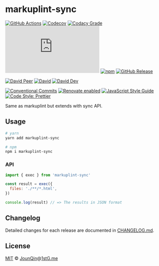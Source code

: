 # markuplint-sync

[![GitHub Actions](https://github.com/rx-ts/markuplint-sync/workflows/CI/badge.svg)](https://github.com/rx-ts/markuplint-sync/actions/workflows/ci.yml)
[![Codecov](https://img.shields.io/codecov/c/github/rx-ts/markuplint-sync.svg)](https://codecov.io/gh/rx-ts/markuplint-sync)
[![Codacy Grade](https://img.shields.io/codacy/grade/b9c7ab8f6c644e7fa6cf80528ad306c6)](https://www.codacy.com/gh/rx-ts/markuplint-sync)
[![type-coverage](https://img.shields.io/badge/dynamic/json.svg?label=type-coverage&prefix=%E2%89%A5&suffix=%&query=$.typeCoverage.atLeast&uri=https%3A%2F%2Fraw.githubusercontent.com%2Frx-ts%2Fmarkuplint-sync%2Fmain%2Fpackage.json)](https://github.com/plantain-00/type-coverage)
[![npm](https://img.shields.io/npm/v/markuplint-sync.svg)](https://www.npmjs.com/package/markuplint-sync)
[![GitHub Release](https://img.shields.io/github/release/rx-ts/markuplint-sync)](https://github.com/rx-ts/markuplint-sync/releases)

[![David Peer](https://img.shields.io/david/peer/rx-ts/markuplint-sync.svg)](https://david-dm.org/rx-ts/markuplint-sync?type=peer)
[![David](https://img.shields.io/david/rx-ts/markuplint-sync.svg)](https://david-dm.org/rx-ts/markuplint-sync)
[![David Dev](https://img.shields.io/david/dev/rx-ts/markuplint-sync.svg)](https://david-dm.org/rx-ts/markuplint-sync?type=dev)

[![Conventional Commits](https://img.shields.io/badge/conventional%20commits-1.0.0-yellow.svg)](https://conventionalcommits.org)
[![Renovate enabled](https://img.shields.io/badge/renovate-enabled-brightgreen.svg)](https://renovatebot.com)
[![JavaScript Style Guide](https://img.shields.io/badge/code_style-standard-brightgreen.svg)](https://standardjs.com)
[![Code Style: Prettier](https://img.shields.io/badge/code_style-prettier-ff69b4.svg)](https://github.com/prettier/prettier)

Same as markuplint but extends with sync API.

## Usage

```sh
# yarn
yarn add markuplint-sync

# npm
npm i markuplint-sync
```

### API

```js
import { exec } from 'markuplint-sync'

const result = exec({
  files: './**/*.html',
})

console.log(result) // => The results in JSON format
```

## Changelog

Detailed changes for each release are documented in [CHANGELOG.md](./CHANGELOG.md).

## License

[MIT][] © [JounQin][]@[1stG.me][]

[1stg.me]: https://www.1stg.me
[jounqin]: https://GitHub.com/JounQin
[mit]: http://opensource.org/licenses/MIT
